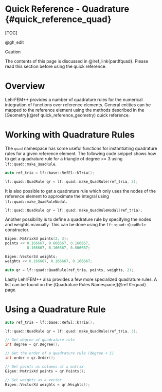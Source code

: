 # Quick Reference - Quadrature {#quick_reference_quad}

[TOC]

@gh_edit

> [!caution]
> The contents of this page is discussed in @lref_link{par:lfquad}. Please read this section before using the quick reference.

# Overview

LehrFEM++ provides a number of quadrature rules for the numerical integration of functions over reference elements. General entities can be mapped to the reference element using the methods described in the [Geometry](@ref quick_reference_geometry) quick reference.

# Working with Quadrature Rules
The `quad` namespace has some useful functions for instantiating quadrature rules for a given reference element. The following code snippet shows how to get a quadrature rule for a triangle of degree >= 3 using `lf::quad::make_QuadRule`.

```cpp
auto ref_tria = lf::base::RefEl::kTria();

lf::quad::QuadRule qr = lf::quad::make_QuadRule(ref_tria, 3);
```

It is also possible to get a quadrature rule which only uses the nodes of the reference element to approximate the integral using `lf::quad::make_QuadRuleNodal`.

```cpp
lf::quad::QuadRule qr = lf::quad::make_QuadRuleNodal(ref_tria);
```

Another possibility is to define a quadrature rule by specifying the nodes and weights manually. This can be done using the `lf::quad::QuadRule` constructor.

```cpp
Eigen::MatrixXd points(2, 3);
points << 0.166667, 0.666667, 0.166667,
          0.166667, 0.166667, 0.666667;

Eigen::Vector3d weights;
weights << 0.166667, 0.166667, 0.166667;

auto qr = lf::quad::QuadRule(ref_tria, points, weights, 2);
```

Lastly LehrFEM++ also provides a few more specialized quadrature rules. A list can be found on the [Quadrature Rules Namespace](@ref lf::quad) page.

# Using a Quadrature Rule

```cpp
auto ref_tria = lf::base::RefEl::kTria();

lf::quad::QuadRule qr = lf::quad::make_QuadRule(ref_tria, 3);

// Get degree of quadrature rule
int degree = qr.Degree();

// Get the order of a quadrature rule (degree + 1)
int order = qr.Order();

// Get points as columns of a matrix
Eigen::MatrixXd points = qr.Points();

// Get weights as a vector
Eigen::VectorXd weights = qr.Weights();
```

